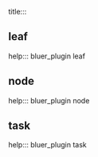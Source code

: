 title:::

## leaf

help::: bluer_plugin leaf

## node

help::: bluer_plugin node

## task

help::: bluer_plugin task
